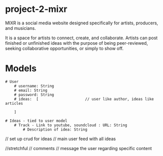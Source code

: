 # project-2-mixr

MIXR is a social media website designed specifically for artists, producers, and musicians. 

 It is a space for artists to connect, create, and collaborate. Artists can post finished or unfinished ideas with the purpose of being peer-reviewed, seeking collaborative opportunities, or simply to show off.


# Models
    # User
        # username: String
        # email: String
        # password: String
        # ideas:  [                     // user like author, ideas like articles

        ]

    # Ideas - tied to user model            
        # Track - Link to youtube, soundcloud : URL: String
            # Description of idea: String







// set up crud for ideas
// main user feed with all ideas


//stretchful
    // comments
    // message the user regarding specific content




    